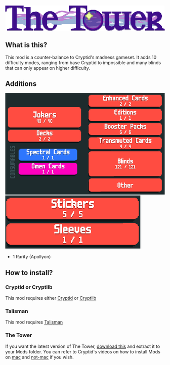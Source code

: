 ![The Tower](TheTower.png)

## What is this?

This mod is a counter-balance to Cryptid's madness gameset. It adds 10 difficulty modes, ranging from base Cryptid to impossible and many blinds that can only appear on higher difficulty.

## Additions
![Collection 1](image.png)
![Collection 2](image-1.png)
* 1 Rarity (Apollyon)

## How to install?

### Cryptid or Cryptlib
This mod requires either [Cryptid](https://github.com/SpectralPack/Cryptid) or [Cryptlib](https://github.com/SpectralPack/Cryptlib)

### Talisman
This mod requires [Talisman](https://github.com/SpectralPack/Talisman)

### The Tower
If you want the latest version of The Tower, [download this](https://github.com/Tarot-Pack/The-Tower/releases/latest) and extract it to your Mods folder. You can refer to Cryptid's videos on how to install Mods on [mac](https://www.youtube.com/watch?v=l5ni7fHgwTE) and [not-mac](https://www.youtube.com/watch?v=aUr0gXE77rk) if you wish.